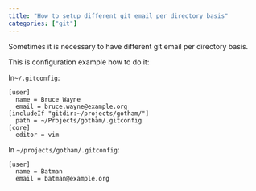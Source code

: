 ```yaml
---
title: "How to setup different git email per directory basis"
categories: ["git"]
---
```


Sometimes it is necessary to have different git email per directory basis. 

This is configuration example how to do it:

In`~/.gitconfig`:
```
[user]
  name = Bruce Wayne
  email = bruce.wayne@example.org
[includeIf "gitdir:~/projects/gotham/"]
  path = ~/Projects/gotham/.gitconfig
[core]
  editor = vim
```

In `~/projects/gotham/.gitconfig`:
```
[user]
  name = Batman
  email = batman@example.org
```